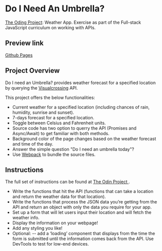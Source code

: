 # Do I Need An Umbrella?

[The Oding Project](https://www.theodinproject.com): Weather App.
Exercise as part of the Full-stack JavaScript curriculum on working with APIs.

## Preview link

[Github Pages](https://auliviet.github.io/the-odin-project/weather-app/)

## Project Overview

Do I need an Umbrella? provides weather forecast for a specified location by querying the [Visualcrossing](https://www.visualcrossing.com) API.

This project offers the below functionalities:

- Current weather for a specified location (including chances of rain, humidity, sunrise and sunset).
- 7-days forecast for a specified location.
- Toggle between Celsius and Fahrenheit units.
- Source code has two option to querry the API (Promises and Async/Await) to get familiar with both methods.
- Background color of the page changes based on the weather forecast and time of the day.
- Answer the simple question "Do I need an umbrella today"?
- Use [Webpack](https://webpack.js.org) to bundle the source files.

## Instructions

The full set of instructions can be found at [The Odin Project ](https://www.theodinproject.com/lessons/node-path-javascript-weather-app).

- Write the functions that hit the API (functions that can take a location and return the weather data for that location).
- Write the functions that process the JSON data you’re getting from the API and return an object with only the data you require for your app.
- Set up a form that will let users input their location and will fetch the weather info.
- Display the information on your webpage!
- Add any styling you like!
- Optional:
  -- add a ‘loading’ component that displays from the time the form is submitted until the information comes back from the API. Use DevTools to test for low-end devices.

